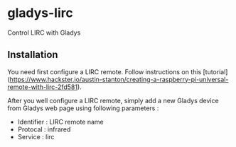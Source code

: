 # gladys-lirc
Control LIRC with Gladys

## Installation
You need first configure a LIRC remote. Follow instructions on this [tutorial] (https://www.hackster.io/austin-stanton/creating-a-raspberry-pi-universal-remote-with-lirc-2fd581).

After you well configure a LIRC remote, simply add a new Gladys device from Gladys web page using following parameters :
 - Identifier : LIRC remote name
 - Protocal : infrared
 - Service : lirc
